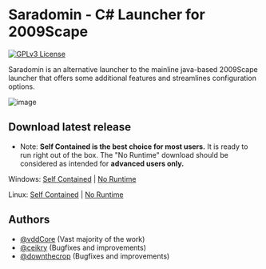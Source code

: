# Saradomin - C# Launcher for 2009Scape
[![GPLv3 License](https://img.shields.io/badge/License-GPL%20v3-yellow.svg)](https://opensource.org/licenses/)


Saradomin is an alternative launcher to the mainline java-based 2009Scape launcher that offers some additional features and streamlines configuration options.

![image](/uploads/fb44f9b24f9d844b38e4caa8635c3ebe/image.png)

## Download latest release

* Note: **Self Contained is the best choice for most users.** It is ready to run right out of the box. The "No Runtime" download should be considered as intended for **advanced users only.** 

Windows: [Self Contained](https://gitlab.com/2009scape/Saradomin-Launcher/-/jobs/artifacts/master/raw/Saradomin/2009scape-launcher-sc.exe?job=pack_windows_sc) | [No Runtime](https://gitlab.com/2009scape/Saradomin-Launcher/-/jobs/artifacts/master/raw/Saradomin/2009scape-launcher-no_rt.exe?job=pack_windows_no_rt)

Linux: [Self Contained](https://gitlab.com/2009scape/Saradomin-Launcher/-/jobs/artifacts/master/raw/Saradomin/2009scape-launcher-sc?job=pack_linux_sc) | [No Runtime](https://gitlab.com/2009scape/Saradomin-Launcher/-/jobs/artifacts/master/raw/Saradomin/2009scape-launcher-no_rt?job=pack_linux_no_rt)

## Authors

- [@vddCore](https://www.gitlab.com/vddcore) (Vast majority of the work)
- [@ceikry](https://gitlab.com/ceikry) (Bugfixes and improvements)
- [@downthecrop](https://gitlab.com/downthecrop) (Bugfixes and improvements)

